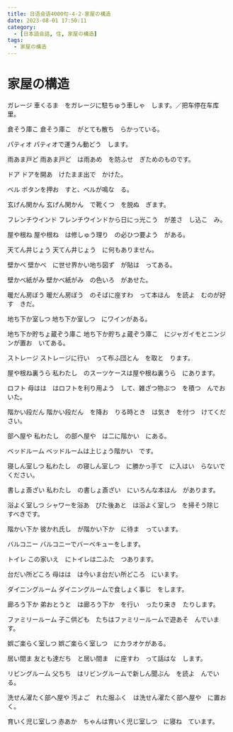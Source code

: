 ```yaml
---
title: 日语会语4000句-4-2-家屋の構造
date: 2023-08-01 17:50:11
category:
  - [日本語会話, 住, 家屋の構造]
tags:
  - 家屋の構造 
---
```


# 家屋の構造

ガレージ
車くるま　をガレージに駐ちゅう車しゃ　します。／把车停在车库里。

倉そう庫こ
倉そう庫こ　がとても散ち　らかっている。

パティオ
パティオで運うん動どう　します。

雨あま戸ど
雨あま戸ど　は雨あめ　を防ふせ　ぎためのものです。

ドア
ドアを開あ　けたまま出で　かけた。

ベル
ボタンを押お　すと、ベルが鳴な　る。

玄げん関かん
玄げん関かん　で靴くつ　を脱ぬ　ぎます。

フレンチウインド
フレンチウインドから日にっ光こう　が差さ　し込こ　み。

屋や根ね
屋や根ね　は修しゅう理り　の必ひつ要よう　がある。

天てん井じょう
天てん井じょう　に何もありません。

壁かべ
壁かべ　に世せ界かい地ち図ず　が貼は　ってある。

壁かべ紙がみ
壁かべ紙がみ　の色いろ　があせた。

暖だん房ぼう
暖だん房ぼう　のそばに座すわ　って本ほん　を読よ　むのが好す　きだ。

地ち下か室しつ
地ち下か室しつ　にワインがある。

地ち下か貯ちょ蔵ぞう庫こ
地ち下か貯ちょ蔵ぞう庫こ　にジャガイモとニンジンが置お　いてある。

ストレージ
ストレージに行い　って布ふ団とん　を取と　ります。

屋や根ね裏うら
私わたし　のスーツケースは屋や根ね裏うら　にあります。

ロフト
母はは　はロフトを利り用よう　して、雑ざつ物ぶつ　を積つ　んでおいた。

階かい段だん
階かい段だん　を降お　りる時とき　は気き　を付つ　けてください。

部へ屋や
私わたし　の部へ屋や　は二に階かい　にある。

ベッドルーム
ベッドルームは上じょう階かい　です。

寝しん室しつ
私わたし　の寝しん室しつ　に勝かっ手て　に入はい　らないでください。

書しょ斎ざい
私わたし　の書しょ斎ざい　にいろんな本ほん　があります。

浴よく室しつ
シャワーを浴あ　びた後あと　は浴よく室しつ　を掃そう除じ　すべきです。

階かい下か
彼かれ氏し　が階かい下か　に待ま　っています。

バルコニー
バルコニーでバーベキューをします。

トイレ
この家いえ　にトイレは二ふた　つあります。

台だい所どころ
母はは　は今いま台だい所どころ　にいます。

ダイニングルーム
ダイニングルームで食しょく事じ　をします。

廊ろう下か
弟おとうと　は廊ろう下か　を行い　ったり来き　たりします。

ファミリールーム
子こ供ども　たちはファミリールームで遊あそ　んでいます。

娯ご楽らく室しつ
娯ご楽らく室しつ　にカラオケがある。

居い間ま
友とも達だち　と居い間ま　に座すわ　って話はな　します。

リビングルーム
父ちち　はリビングルームで新しん聞ぶん　を読よ　んでいる。

洗せん濯たく部へ屋や
汚よご　れた服ふく　は洗せん濯たく部へ屋や　に置お　く。

育いく児じ室しつ
赤あか　ちゃんは育いく児じ室しつ　に寝ね　ています。
